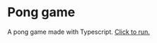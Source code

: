 # Pong game

A pong game made with Typescript. [Click to run.](http://hlmerscher.github.io/pong-typescript)

